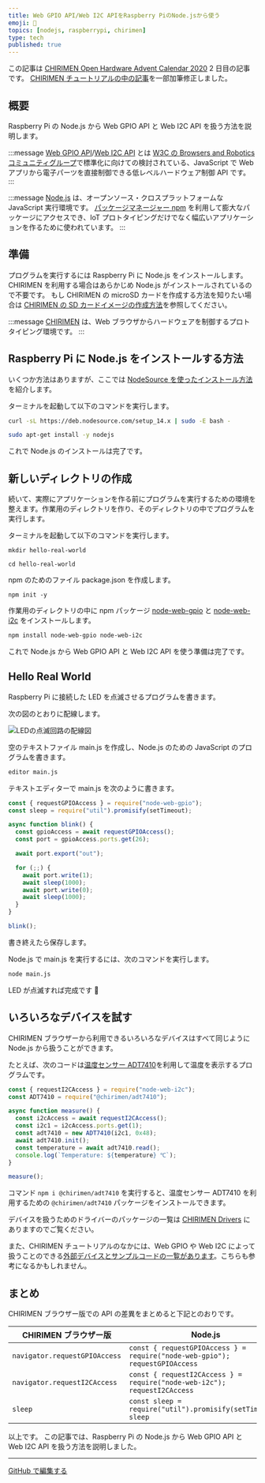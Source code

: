 ```yaml
---
title: Web GPIO API/Web I2C APIをRaspberry PiのNode.jsから使う
emoji: 🤖
topics: [nodejs, raspberrypi, chirimen]
type: tech
published: true
---
```


この記事は [CHIRIMEN Open Hardware Advent Calendar 2020](https://qiita.com/advent-calendar/2020/chirimen_oh) 2 日目の記事です。
[CHIRIMEN チュートリアルの中の記事](https://tutorial.chirimen.org/raspi/nodejs)を一部加筆修正しました。

## 概要

Raspberry Pi の Node.js から Web GPIO API と Web I2C API を扱う方法を説明します。

:::message
[Web GPIO API](http://browserobo.github.io/WebGPIO/)/[Web I2C API](http://browserobo.github.io/WebI2C/) とは [W3C の Browsers and Robotics コミュニティグループ](https://www.w3.org/community/browserobo/)で標準化に向けての検討されている、JavaScript で Web アプリから電子パーツを直接制御できる低レベルハードウェア制御 API です。
:::

:::message
[Node.js](https://nodejs.org/) は、オープンソース・クロスプラットフォームな JavaScript 実行環境です。
[パッケージマネージャー npm](https://www.npmjs.com/) を利用して膨大なパッケージにアクセスでき、IoT プロトタイピングだけでなく幅広いアプリケーションを作るために使われています。
:::

## 準備

プログラムを実行するには Raspberry Pi に Node.js をインストールします。CHIRIMEN を利用する場合はあらかじめ Node.js がインストールされているので不要です。
もし CHIRIMEN の microSD カードを作成する方法を知りたい場合は [CHIRIMEN の SD カードイメージの作成方法](https://tutorial.chirimen.org/raspi/sdcard)を参照してください。

:::message
[CHIRIMEN](https://chirimen.org/) は、Web ブラウザからハードウェアを制御するプロトタイピング環境です。
:::

## Raspberry Pi に Node.js をインストールする方法

いくつか方法はありますが、ここでは [NodeSource を使ったインストール方法](https://github.com/nodesource/distributions#installation-instructions) を紹介します。

ターミナルを起動して以下のコマンドを実行します。

```sh
curl -sL https://deb.nodesource.com/setup_14.x | sudo -E bash -
```

```sh
sudo apt-get install -y nodejs
```

これで Node.js のインストールは完了です。

## 新しいディレクトリの作成

続いて、実際にアプリケーションを作る前にプログラムを実行するための環境を整えます。作業用のディレクトリを作り、そのディレクトリの中でプログラムを実行します。

ターミナルを起動して以下のコマンドを実行します。

```shell
mkdir hello-real-world
```

```shell
cd hello-real-world
```

npm のためのファイル package.json を作成します。

```shell
npm init -y
```

作業用のディレクトリの中に npm パッケージ [node-web-gpio](https://www.npmjs.com/package/node-web-gpio) と [node-web-i2c](https://www.npmjs.com/package/node-web-i2c) をインストールします。

```sh
npm install node-web-gpio node-web-i2c
```

これで Node.js から Web GPIO API と Web I2C API を使う準備は完了です。

## Hello Real World

Raspberry Pi に接続した LED を点滅させるプログラムを書きます。

次の図のとおりに配線します。

![LEDの点滅回路の配線図](https://i.imgur.com/419yMxN.jpg)

空のテキストファイル main.js を作成し、Node.js のための JavaScript のプログラムを書きます。

```sh
editor main.js
```

テキストエディターで main.js を次のように書きます。

```js
const { requestGPIOAccess } = require("node-web-gpio");
const sleep = require("util").promisify(setTimeout);

async function blink() {
  const gpioAccess = await requestGPIOAccess();
  const port = gpioAccess.ports.get(26);

  await port.export("out");

  for (;;) {
    await port.write(1);
    await sleep(1000);
    await port.write(0);
    await sleep(1000);
  }
}

blink();
```

書き終えたら保存します。

Node.js で main.js を実行するには、次のコマンドを実行します。

```sh
node main.js
```

LED が点滅すれば完成です 🎉

## いろいろなデバイスを試す

CHIRIMEN ブラウザーから利用できるいろいろなデバイスはすべて同じように Node.js から扱うことができます。

たとえば、次のコードは[温度センサー ADT7410](http://akizukidenshi.com/catalog/g/gM-06675/)を利用して温度を表示するプログラムです。

```js
const { requestI2CAccess } = require("node-web-i2c");
const ADT7410 = require("@chirimen/adt7410");

async function measure() {
  const i2cAccess = await requestI2CAccess();
  const i2c1 = i2cAccess.ports.get(1);
  const adt7410 = new ADT7410(i2c1, 0x48);
  await adt7410.init();
  const temperature = await adt7410.read();
  console.log(`Temperature: ${temperature} ℃`);
}

measure();
```

コマンド `npm i @chirimen/adt7410` を実行すると、温度センサー ADT7410 を利用するための `@chirimen/adt7410` パッケージをインストールできます。

デバイスを扱うためのドライバーのパッケージの一覧は [CHIRIMEN Drivers](https://github.com/chirimen-oh/chirimen-drivers) にありますのでご覧ください。

また、CHIRIMEN チュートリアルのなかには、Web GPIO や Web I2C によって扱うことのできる[外部デバイスとサンプルコードの一覧があります](https://tutorial.chirimen.org/raspi/partslist)。こちらも参考になるかもしれません。

## まとめ

CHIRIMEN ブラウザー版での API の差異をまとめると下記とのおりです。

| CHIRIMEN ブラウザー版         | Node.js                                                                       |
| ----------------------------- | ----------------------------------------------------------------------------- |
| `navigator.requestGPIOAccess` | `const { requestGPIOAccess } = require("node-web-gpio");` `requestGPIOAccess` |
| `navigator.requestI2CAccess`  | `const { requestI2CAccess } = require("node-web-i2c");` `requestI2CAccess`    |
| `sleep`                       | `const sleep = require("util").promisify(setTimeout);` `sleep`                |

以上です。
この記事では、Raspberry Pi の Node.js から Web GPIO API と Web I2C API を扱う方法を説明しました。

---

[GitHub で編集する](https://github.com/kou029w/zenn.dev/edit/master/articles/node-web-gpio.md)
